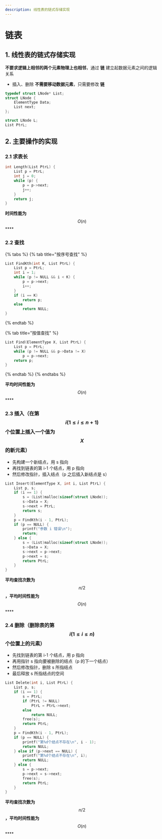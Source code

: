 ```yaml
---
description: 线性表的链式存储实现
---
```


# 链表

## 1. 线性表的链式存储实现

**不要求逻辑上相邻的两个元素物理上也相邻**，通过 **链** 建立起数据元素之间的逻辑关系

* 插入、删除 **不需要移动数据元素**，只需要修改 **链**

```cpp
typedef struct LNode* List;
struct LNode {
    ElementType Data;
    List next;
};

struct LNode L;
List PtrL;
```

## 2. 主要操作的实现

### 2.1 求表长

```cpp
int Length(List PtrL) {
    List p = PtrL;
    int j = 0;
    while (p) {
        p = p->next;
        j++;
    }
    return j;
}
```

**时间性能为** $$O(n)$$ ****

### 2.2 查找

{% tabs %}
{% tab title="按序号查找" %}
```cpp
List FindKth(int K, List PtrL) {
    List p = PtrL;
    int i = 1;
    while (p != NULL && i < K) {
        p = p->next;
        i++;
    }
    if (i == K)
        return p;
    else
        return NULL;
}
```
{% endtab %}

{% tab title="按值查找" %}
```cpp
List Find(ElementType X, List PtrL) {
    List p = PtrL;
    while (p != NULL && p->Data != X)
        p = p->next;
    return p;
}
```
{% endtab %}
{% endtabs %}

**平均时间性能为** $$O(n)$$ ****

### 2.3 插入（在第 $$i (1 \le i \le n + 1)$$ 个位置上插入一个值为 $$X$$ 的新元素）

* 先构建一个新结点，用 s 指向
* 再找到链表的第 i-1 个结点，用 p 指向
* 然后修改指针，插入结点（p 之后插入新结点是 s）

```cpp
List Insert(ElementType X, int i, List PtrL) {
    List p, s;
    if (i == 1) {
        s = (List)malloc(sizeof(struct LNode));
        s->Data = X;
        s->next = PtrL;
        return s;
    }
    p = FindKth(i - 1, PtrL);
    if (p == NULL) {
        printf("参数 i 错误\n");
        return;
    } else {
        s = (List)malloc(sizeof(struct LNode));
        s->Data = X;
        s->next = p->next;
        p->next = s;
        return PtrL;
    }
}
```

**平均查找次数为** $$n/2$$ **，平均时间性能为** $$O(n)$$ ****

### 2.4 删除（删除表的第 $$i (1 \le i \le n)$$ 个位置上的元素）

* 先找到链表的第 i-1 个结点，用 p 指向
* 再用指针 s 指向要被删除的结点（p 的下一个结点）
* 然后修改指针，删除 s 所指结点
* 最后释放 s 所指结点的空间

```cpp
List Delete(int i, List PtrL) {
    List p, s;
    if (i == 1) {
        s = PtrL;
        if (PtrL != NULL)
            PtrL = PtrL->next;
        else
            return NULL;
        free(s);
        return PtrL;
    }
    p = FindKth(i - 1, PtrL);
    if (p == NULL) {
        printf("第%d个结点不存在\n", i - 1);
        return NULL;
    } else if (p->next == NULL) {
        printf("第%d个结点不存在\n", i);
        return NULL;
    } else {
        s = p->next;
        p->next = s->next;
        free(s);
        return PtrL;
    }
}
```

**平均查找次数为** $$n/2$$ **，平均时间性能为** $$O(n)$$ ****

